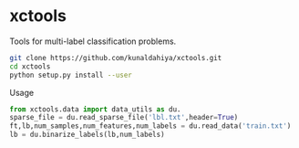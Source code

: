 # xctools
Tools for multi-label classification problems.

```bash
git clone https://github.com/kunaldahiya/xctools.git
cd xctools
python setup.py install --user
```
Usage
```python
from xctools.data import data_utils as du.
sparse_file = du.read_sparse_file('lbl.txt',header=True)
ft,lb,num_samples,num_features,num_labels = du.read_data('train.txt')
lb = du.binarize_labels(lb,num_labels)
```
